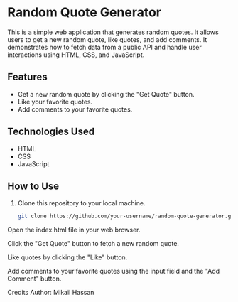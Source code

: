 # Random Quote Generator

This is a simple web application that generates random quotes. It allows users to get a new random quote, like quotes, and add comments. It demonstrates how to fetch data from a public API and handle user interactions using HTML, CSS, and JavaScript.

## Features

- Get a new random quote by clicking the "Get Quote" button.
- Like your favorite quotes.
- Add comments to your favorite quotes.

## Technologies Used

- HTML
- CSS
- JavaScript

## How to Use

1. Clone this repository to your local machine.

   ```bash
   git clone https://github.com/your-username/random-quote-generator.git
Open the index.html file in your web browser.

Click the "Get Quote" button to fetch a new random quote.

Like quotes by clicking the "Like" button.

Add comments to your favorite quotes using the input field and the "Add Comment" button.

Credits
Author: Mikail Hassan